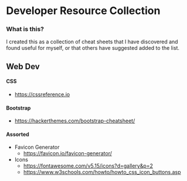 # Developer Resource Collection

### What is this?
I created this as a collection of cheat sheets that I have discovered and found useful for myself, or that others have suggested added to the list.

## Web Dev
#### CSS
- https://cssreference.io

#### Bootstrap
- https://hackerthemes.com/bootstrap-cheatsheet/

#### Assorted
- Favicon Generator
  - https://favicon.io/favicon-generator/
- Icons
  - https://fontawesome.com/v5.15/icons?d=gallery&p=2 
  - https://www.w3schools.com/howto/howto_css_icon_buttons.asp

